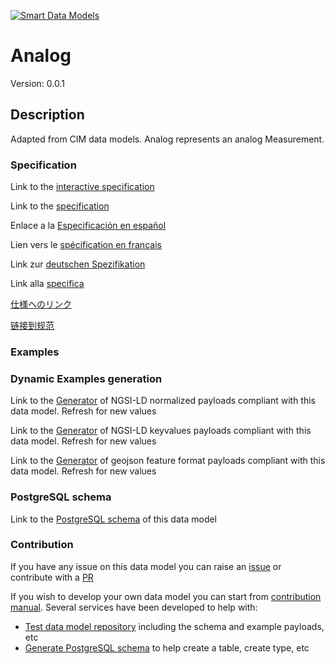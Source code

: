 [![Smart Data Models](https://smartdatamodels.org/wp-content/uploads/2022/01/SmartDataModels_logo.png "Logo")](https://smartdatamodels.org)
# Analog
Version: 0.0.1

## Description 

Adapted from CIM data models. Analog represents an analog Measurement.
### Specification

Link to the [interactive specification](https://swagger.lab.fiware.org/?url=https://smart-data-models.github.io/dataModel.EnergyCIM/Analog/swagger.yaml)

Link to the [specification](https://github.com/smart-data-models/dataModel.EnergyCIM/blob/master/Analog/doc/spec.md)

Enlace a la [Especificación en español](https://github.com/smart-data-models/dataModel.EnergyCIM/blob/master/Analog/doc/spec_ES.md)

Lien vers le [spécification en français](https://github.com/smart-data-models/dataModel.EnergyCIM/blob/master/Analog/doc/spec_FR.md)

Link zur [deutschen Spezifikation](https://github.com/smart-data-models/dataModel.EnergyCIM/blob/master/Analog/doc/spec_DE.md)

Link alla [specifica](https://github.com/smart-data-models/dataModel.EnergyCIM/blob/master/Analog/doc/spec_IT.md)

[仕様へのリンク](https://github.com/smart-data-models/dataModel.EnergyCIM/blob/master/Analog/doc/spec_JA.md)

[链接到规范](https://github.com/smart-data-models/dataModel.EnergyCIM/blob/master/Analog/doc/spec_ZH.md)
### Examples
### Dynamic Examples generation

Link to the [Generator](https://smartdatamodels.org/extra/ngsi-ld_generator.php?schemaUrl=https://raw.githubusercontent.com/smart-data-models/dataModel.EnergyCIM/master/Analog/schema.json&email=info@smartdatamodels.org) of NGSI-LD normalized payloads compliant with this data model. Refresh for new values

Link to the [Generator](https://smartdatamodels.org/extra/ngsi-ld_generator_keyvalues.php?schemaUrl=https://raw.githubusercontent.com/smart-data-models/dataModel.EnergyCIM/master/Analog/schema.json&email=info@smartdatamodels.org) of NGSI-LD keyvalues payloads compliant with this data model. Refresh for new values

Link to the [Generator](https://smartdatamodels.org/extra/geojson_features_generator.php?schemaUrl=https://raw.githubusercontent.com/smart-data-models/dataModel.EnergyCIM/master/Analog/schema.json&email=info@smartdatamodels.org) of geojson feature format payloads compliant with this data model. Refresh for new values
### PostgreSQL schema

Link to the [PostgreSQL schema](https://github.com/smart-data-models/dataModel.EnergyCIM/blob/master/Analog/schema.sql) of this data model
### Contribution

 If you have any issue on this data model you can raise an [issue](https://github.com/smart-data-models/dataModel.EnergyCIM/issues)  or contribute with a [PR](https://github.com/smart-data-models/dataModel.EnergyCIM/pulls)

 If you wish to develop your own data model you can start from [contribution manual](https://bit.ly/contribution_manual). Several services have been developed to help with: 
 - [Test data model repository](https://smartdatamodels.org/index.php/data-models-contribution-api/) including the schema and example payloads, etc
 - [Generate PostgreSQL schema](https://smartdatamodels.org/index.php/sql-service/) to help create a table, create type, etc